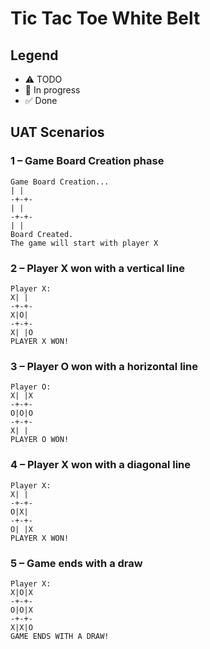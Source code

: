 # Tic Tac Toe White Belt

## Legend

- ⚠ TODO
- 🚧 In progress
- ✅ Done

## UAT Scenarios

### 1 – Game Board Creation phase

```
Game Board Creation...
| |
-+-+-
| |
-+-+-
| |
Board Created.
The game will start with player X
```

### 2 – Player X won with a vertical line

```
Player X:
X| |
-+-+-
X|O|
-+-+-
X| |O
PLAYER X WON!
```

### 3 – Player O won with a horizontal line

```
Player O:
X| |X
-+-+-
O|O|O
-+-+-
X| |
PLAYER O WON!
```

### 4 – Player X won with a diagonal line

```
Player X:
X| |
-+-+-
O|X|
-+-+-
O| |X
PLAYER X WON!
```

### 5 – Game ends with a draw

```
Player X:
X|O|X
-+-+-
O|O|X
-+-+-
X|X|O
GAME ENDS WITH A DRAW!
```
